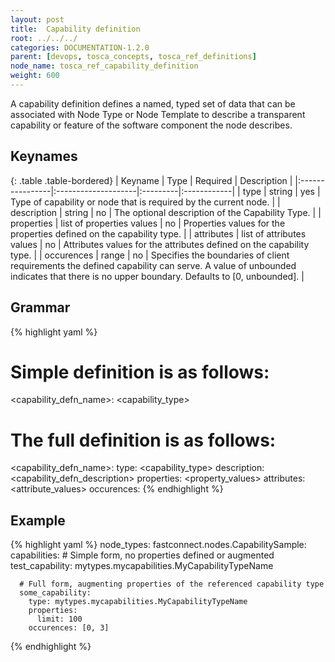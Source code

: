 ```yaml
---
layout: post
title:  Capability definition
root: ../../../
categories: DOCUMENTATION-1.2.0
parent: [devops, tosca_concepts, tosca_ref_definitions]
node_name: tosca_ref_capability_definition
weight: 600
---
```


A capability definition defines a named, typed set of data that can be associated with Node Type or Node Template to describe a transparent capability or feature of the software component the node describes.

## Keynames

{: .table .table-bordered}
| Keyname         | Type                | Required | Description |
|:----------------|:--------------------|:---------|:------------|
| type            | string              | yes      | Type of capability or node that is required by the current node. |
| description     | string              | no       | The optional description of the Capability Type. |
| properties      | list of properties values | no      | Properties values for the properties defined on the capability type. |
| attributes      | list of attributes values | no      | Attributes values for the attributes defined on the capability type. |
| occurences     | range | no       | Specifies the boundaries of client requirements the defined capability can serve. A value of unbounded indicates that there is no upper boundary. Defaults to [0, unbounded]. |

## Grammar

{% highlight yaml %}
# Simple definition is as follows:
<capability_defn_name>: <capability_type>

# The full definition is as follows:
<capability_defn_name>:
  type: <capability_type>
  description: <capability_defn_description>
  properties:
    <property_values>
  attributes:
    <attribute_values>
  occurences: <occurences>
{% endhighlight %}

## Example

{% highlight yaml %}
node_types:
  fastconnect.nodes.CapabilitySample:
    capabilities:
      # Simple form, no properties defined or augmented
      test_capability: mytypes.mycapabilities.MyCapabilityTypeName

      # Full form, augmenting properties of the referenced capability type
      some_capability:
        type: mytypes.mycapabilities.MyCapabilityTypeName
        properties:
          limit: 100
        occurences: [0, 3]
{% endhighlight %}
